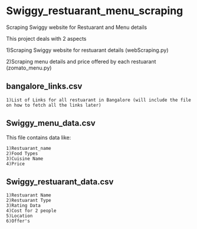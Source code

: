 # Swiggy_restuarant_menu_scraping
Scraping Swiggy website for Restuarant and Menu details

This project deals with 2 aspects

  1)Scraping Swiggy website for restuarant details (webScraping.py)
  
  2)Scraping menu details and price offered by each restuarant (zomato_menu.py)
  
## bangalore_links.csv
    1)List of Links for all restuarant in Bangalore (will include the file on how to fetch all the links later)
  
## Swiggy_menu_data.csv

This file contains data like:

    1)Restuarant_name
    2)Food Types
    3)Cuisine Name
    4)Price
 
## Swiggy_restuarant_data.csv

    1)Restuarant Name
    2)Restuarant Type
    3)Rating Data
    4)Cost for 2 people
    5)Location
    6)Offer's
   
